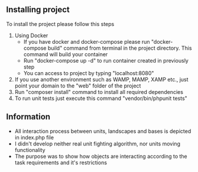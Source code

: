 ## Installing project

To install the project please follow this steps

  1. Using Docker
     - If you have docker and docker-compose please run "docker-compose build" command from terminal in the project directory. This command will build your container
     - Run "docker-compose up -d" to run container created in previously step
     - You can access to project by typing "localhost:8080"
  2. If you use another environment such as WAMP, MAMP, XAMP etc., just point your domain to the "web" folder of the project
  3. Run "composer install" command to install all required dependencies
  4. To run unit tests just execute this command "vendor/bin/phpunit tests"

## Information

- All interaction process between units, landscapes and bases is depicted in index.php file
- I didn't develop neither real unit fighting algorithm, nor units moving functionality
- The purpose was to show how objects are interacting according to the task requirements and it's restrictions